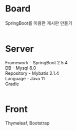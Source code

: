 # Board
SpringBoot를 이용한 게시판 만들기 <br/><br/>

# Server <br/>
Framework - SpringBoot 2.5.4 <br/>
DB - Mysql 8.0 <br/>
Repository - Mybatis 2.1.4 <br/>
Language - Java 11 <br/>
Gradle <br/><br/>

# Front  <br/>
Thymeleaf, Bootstrap <br/>

